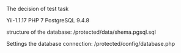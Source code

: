 The decision of test task

Yii-1.1.17
PHP 7
PostgreSQL 9.4.8

structure of the database: /protected/data/shema.pgsql.sql

Settings the database connection: /protected/config/database.php
